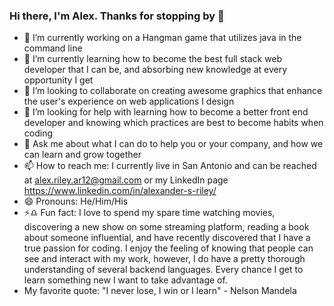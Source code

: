 ### Hi there, I'm Alex. Thanks for stopping by 👋

- 🔭 I’m currently working on a Hangman game that utilizes java in the command line
- 🌱 I’m currently learning how to become the best full stack web developer that I can be, and absorbing new knowledge at every opportunity I get
- 👯 I’m looking to collaborate on creating awesome graphics that enhance the user's experience on web applications I design
- 🤔 I’m looking for help with learning how to become a better front end developer and knowing which practices are best to become habits when coding
- 💬 Ask me about what I can do to help you or your company, and how we can learn and grow together
- 📫 How to reach me: I currently live in San Antonio and can be reached at alex.riley.ar12@gmail.com or my LinkedIn page https://www.linkedin.com/in/alexander-s-riley/
- 😄 Pronouns: He/Him/His
- ⚡:libra: Fun fact: I love to spend my spare time watching movies, discovering a new show on some streaming platform, reading a book about someone influential, and have recently discovered that I have a true passion for coding. I enjoy the feeling of knowing that people can see and interact with my work, however, I do have a pretty thorough understanding of several backend languages. Every chance I get to learn something new I want to take advantage of. 
- My favorite quote: "I never lose, I win or I learn" - Nelson Mandela
<!--
**AlRiley90/AlRiley90** is a ✨ _special_ ✨ repository because its `README.md` (this file) appears on your GitHub profile.


